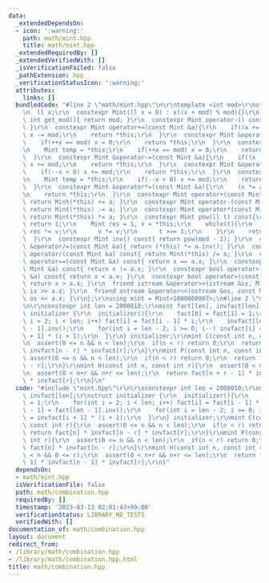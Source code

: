 ```yaml
---
data:
  _extendedDependsOn:
  - icon: ':warning:'
    path: math/mint.hpp
    title: math/mint.hpp
  _extendedRequiredBy: []
  _extendedVerifiedWith: []
  _isVerificationFailed: false
  _pathExtension: hpp
  _verificationStatusIcon: ':warning:'
  attributes:
    links: []
  bundledCode: "#line 2 \"math/mint.hpp\"\n\r\ntemplate <int mod>\r\nstruct Mint {\r\
    \n  ll x;\r\n  constexpr Mint(ll x = 0) : x((x + mod) % mod){}\r\n  static constexpr\
    \ int get_mod(){ return mod; }\r\n  constexpr Mint operator-() const{ return Mint(-x);\
    \ }\r\n  constexpr Mint operator+=(const Mint &a){\r\n    if((x += a.x) >= mod)\
    \ x -= mod;\r\n    return *this;\r\n  }\r\n  constexpr Mint &operator++(){\r\n\
    \    if(++x == mod) x = 0;\r\n    return *this;\r\n  }\r\n  constexpr Mint operator++(int){\r\
    \n    Mint temp = *this;\r\n    if(++x == mod) x = 0;\r\n    return temp;\r\n\
    \  }\r\n  constexpr Mint &operator-=(const Mint &a){\r\n    if((x -= a.x) < 0)\
    \ x += mod;\r\n    return *this;\r\n  }\r\n  constexpr Mint &operator--(){\r\n\
    \    if(--x < 0) x += mod;\r\n    return *this;\r\n  }\r\n  constexpr Mint operator--(int){\r\
    \n    Mint temp = *this;\r\n    if(--x < 0) x += mod;\r\n    return temp;\r\n\
    \  }\r\n  constexpr Mint &operator*=(const Mint &a){\r\n    (x *= a.x) %= mod;\r\
    \n    return *this;\r\n  }\r\n  constexpr Mint operator+(const Mint &a) const{\
    \ return Mint(*this) += a; }\r\n  constexpr Mint operator-(const Mint &a) const{\
    \ return Mint(*this) -= a; }\r\n  constexpr Mint operator*(const Mint &a) const{\
    \ return Mint(*this) *= a; }\r\n  constexpr Mint pow(ll t) const{\r\n    if(!t)\
    \ return 1;\r\n    Mint res = 1, v = *this;\r\n    while(t){\r\n      if(t & 1)\
    \ res *= v;\r\n      v *= v;\r\n      t >>= 1;\r\n    }\r\n    return res;\r\n\
    \  }\r\n  constexpr Mint inv() const{ return pow(mod - 2); }\r\n  constexpr Mint\
    \ &operator/=(const Mint &a){ return (*this) *= a.inv(); }\r\n  constexpr Mint\
    \ operator/(const Mint &a) const{ return Mint(*this) /= a; }\r\n  constexpr bool\
    \ operator==(const Mint &a) const{ return x == a.x; }\r\n  constexpr bool operator!=(const\
    \ Mint &a) const{ return x != a.x; }\r\n  constexpr bool operator<(const Mint\
    \ &a) const{ return x < a.x; }\r\n  constexpr bool operator>(const Mint &a) const{\
    \ return x > a.x; }\r\n  friend istream &operator>>(istream &is, Mint &a){ return\
    \ is >> a.x; }\r\n  friend ostream &operator<<(ostream &os, const Mint &a){ return\
    \ os << a.x; }\r\n};\r\nusing mint = Mint<1000000007>;\n#line 2 \"math/combination.hpp\"\
    \n\r\nconstexpr int len = 2000010;\r\nmint fact[len], invfact[len];\r\nstruct\
    \ initializer {\r\n  initializer(){\r\n    fact[0] = fact[1] = 1;\r\n    for(int\
    \ i = 2; i < len; i++) fact[i] = fact[i - 1] * i;\r\n    invfact[len - 1] = fact[len\
    \ - 1].inv();\r\n    for(int i = len - 2; i >= 0; i--) invfact[i] = invfact[i\
    \ + 1] * (i + 1);\r\n  }\r\n} initializer;\r\nmint C(const int n, const int r){\r\
    \n  assert(0 <= n && n < len);\r\n  if(n < r) return 0;\r\n  return fact[n] *\
    \ invfact[n - r] * invfact[r];\r\n}\r\nmint P(const int n, const int r){\r\n \
    \ assert(0 <= n && n < len);\r\n  if(n < r) return 0;\r\n  return fact[n] * invfact[n\
    \ - r];\r\n}\r\nmint H(const int n, const int r){\r\n  assert(0 < n && 0 <= r);\r\
    \n  assert(0 < n+r && n+r <= len);\r\n  return fact[n + r - 1] * invfact[n - 1]\
    \ * invfact[r];\r\n}\n"
  code: "#include \"mint.hpp\"\r\n\r\nconstexpr int len = 2000010;\r\nmint fact[len],\
    \ invfact[len];\r\nstruct initializer {\r\n  initializer(){\r\n    fact[0] = fact[1]\
    \ = 1;\r\n    for(int i = 2; i < len; i++) fact[i] = fact[i - 1] * i;\r\n    invfact[len\
    \ - 1] = fact[len - 1].inv();\r\n    for(int i = len - 2; i >= 0; i--) invfact[i]\
    \ = invfact[i + 1] * (i + 1);\r\n  }\r\n} initializer;\r\nmint C(const int n,\
    \ const int r){\r\n  assert(0 <= n && n < len);\r\n  if(n < r) return 0;\r\n \
    \ return fact[n] * invfact[n - r] * invfact[r];\r\n}\r\nmint P(const int n, const\
    \ int r){\r\n  assert(0 <= n && n < len);\r\n  if(n < r) return 0;\r\n  return\
    \ fact[n] * invfact[n - r];\r\n}\r\nmint H(const int n, const int r){\r\n  assert(0\
    \ < n && 0 <= r);\r\n  assert(0 < n+r && n+r <= len);\r\n  return fact[n + r -\
    \ 1] * invfact[n - 1] * invfact[r];\r\n}"
  dependsOn:
  - math/mint.hpp
  isVerificationFile: false
  path: math/combination.hpp
  requiredBy: []
  timestamp: '2023-03-13 02:01:43+09:00'
  verificationStatus: LIBRARY_NO_TESTS
  verifiedWith: []
documentation_of: math/combination.hpp
layout: document
redirect_from:
- /library/math/combination.hpp
- /library/math/combination.hpp.html
title: math/combination.hpp
---
```

